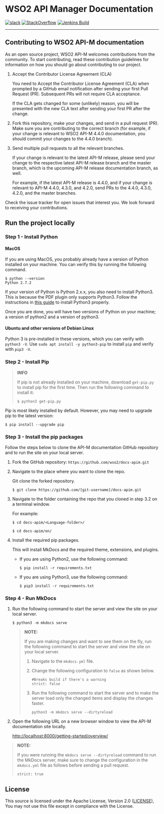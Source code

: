 # WSO2 API Manager Documentation

[![slack](https://img.shields.io/badge/slack-wso2--apim-blueviolet)](https://join.slack.com/t/wso2-apim/shared_invite/enQtNzEzMzk5Njc5MzM0LTgwODI3NmQ1MjI0ZDQyMGNmZGI4ZjdkZmI1ZWZmMjNkY2E0NmY3ZmExYjkxYThjNzNkOTU2NWJmYzM4YzZiOWU?)
[![StackOverflow](https://img.shields.io/badge/stackoverflow-wso2am-orange)](https://stackoverflow.com/tags/wso2-am/)
[![Jenkins Build](https://img.shields.io/jenkins/build?jobUrl=https%3A%2F%2Fwso2.org%2Fjenkins%2Fview%2Fdocs%2Fjob%2Fdocs%2Fjob%2Fdocs-apim%2F)](https://wso2.org/jenkins/view/docs/job/docs/job/docs-apim)

---

## Contributing to WSO2 API-M documentation

As an open source project, WSO2 API-M welcomes contributions from the community. To start contributing, read these contribution guidelines for information on how you should go about contributing to our project.

1. Accept the Contributor License Agreement (CLA)

   You need to Accept the Contributor License Agreement (CLA) when prompted by a GitHub email notification after sending your first Pull Request (PR). Subsequent PRs will not require CLA acceptance.

   If the CLA gets changed for some (unlikely) reason, you will be presented with the new CLA text after sending your first PR after the change.

2. Fork this repository, make your changes, and send in a pull request (PR). Make sure you are contributing to the correct branch (for example, if your change is relevant to WSO2 API-M 4.4.0 documentation, you should commit your changes to the 4.4.0 branch).

3. Send multiple pull requests to all the relevant branches.

   If your change is relevant to the latest API-M release, please send your change to the respective latest API-M release branch and the master branch, which is the upcoming API-M release documentation branch, as well.

   For example, if the latest API-M release is 4.4.0, and if your change is relevant to API-M 4.4.0, 4.3.0, and 4.2.0, send PRs to the 4.4.0, 4.3.0, 4.2.0, and the master branches.

Check the issue tracker for open issues that interest you. We look forward to receiving your contributions.

## Run the project locally

### Step 1 - Install Python

#### MacOS

If you are using MacOS, you probably already have a version of Python installed on your machine. You can verify this by running the following command.

```shell
$ python --version
Python 2.7.2
```

If your version of Python is Python 2.x.x, you also need to install Python3. This is because the PDF plugin only supports Python3. Follow the instructions in [this guide](https://docs.python-guide.org/starting/install3/osx/) to install Python3 properly.

Once you are done, you will have two versions of Python on your machine; a version of python2 and a version of python3.

#### Ubuntu and other versions of Debian Linux

Python 3 is pre-installed in these versions, which you can verify with `python3 -V`. Use `sudo apt install -y python3-pip` to install `pip` and verify with `pip3 -V`.

### Step 2 - Install Pip

> **INFO**
>
> If pip is not already installed on your machine, download `get-pip.py` to install pip for the first time. Then run the following command to install it:
>
> ```shell
> $ python3 get-pip.py
> ```

Pip is most likely installed by default. However, you may need to upgrade pip to the latest version:

```shell
$ pip install --upgrade pip
```

### Step 3 - Install the pip packages

Follow the steps below to clone the API-M documentation GitHub repository and to run the site on your local server.

1. Fork the GitHub repository: `https://github.com/wso2/docs-apim.git`
2. Navigate to the place where you want to clone the repo.

   Git clone the forked repository.

   ```shell
   $ git clone https://github.com/[git-username]/docs-apim.git
   ```

3. Navigate to the folder containing the repo that you cloned in step 3.2 on a terminal window.

   For example:

   ```shell
   $ cd docs-apim/<Language-folder>/
   ```

   ```shell
   $ cd docs-apim/en/
   ```

4. Install the required pip packages.

   This will install MkDocs and the required theme, extensions, and plugins.

   - If you are using Python2, use the following command:

     ```shell
     $ pip install -r requirements.txt
     ```

   - If you are using Python3, use the following command:

     ```shell
     $ pip3 install -r requirements.txt
     ```

### Step 4 - Run MkDocs

1. Run the following command to start the server and view the site on your local server.

   ```shell
   $ python3 -m mkdocs serve
   ```

   > **NOTE:**
   >
   > If you are making changes and want to see them on the fly, run the following command to start the server and view the site on your local server.
   >
   > 1. Navigate to the `mkdocs.yml` file.
   > 2. Change the following configuration to `false` as shown below.
   >    ```
   >    #Breaks build if there's a warning
   >    strict: false
   >    ```
   > 3. Run the following command to start the server and to make the server load only the changed items and display the changes faster.
   >
   >    `python3 -m mkdocs serve --dirtyreload`

2. Open the following URL on a new browser window to view the API-M documentation site locally.

   [http://localhost:8000/getting-started/overview/](http://localhost:8000/getting-started/overview/)

> **NOTE:**
>
> If you were running the `mkdocs serve --dirtyreload` command to run the MkDocs server, make sure to change the configuration in the `mkdocs.yml` file as follows before sending a pull request.
>
> `strict: true`

## License

This source is licensed under the Apache License, Version 2.0 ([LICENSE](LICENSE)), You may not use this file except in compliance with the License.
